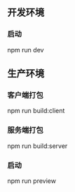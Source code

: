 ## 开发环境
### 启动
npm run dev

## 生产环境
### 客户端打包
npm run build:client

### 服务端打包
npm run build:server

### 启动
npm run preview
